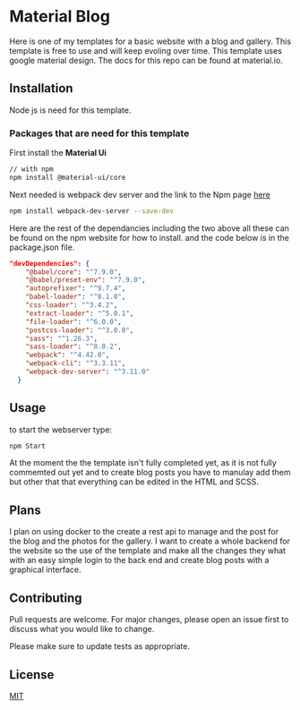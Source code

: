 # Material Blog

Here is one of my templates for a basic website with a blog and gallery. This template is free to use and will keep evoling over time. This template uses google material design. The docs for this repo can be found at material.io.

## Installation

Node js is need for this template.

### **Packages that are need for this template**
First install the **Material Ui**
```Bash
// with npm
npm install @material-ui/core
```

Next needed is webpack dev server and the link to the Npm page [here](https://www.npmjs.com/package/webpack-dev-server)

```bash
npm install webpack-dev-server --save-dev
```
Here are the rest of the dependancies including the two above all these can be found on the npm website for how to install. and the code below is in the package.json file.

```json
"devDependencies": {
    "@babel/core": "^7.9.0",
    "@babel/preset-env": "^7.9.0",
    "autoprefixer": "^9.7.4",
    "babel-loader": "^8.1.0",
    "css-loader": "^3.4.2",
    "extract-loader": "^5.0.1",
    "file-loader": "^6.0.0",
    "postcss-loader": "^3.0.0",
    "sass": "^1.26.3",
    "sass-loader": "^8.0.2",
    "webpack": "^4.42.0",
    "webpack-cli": "^3.3.11",
    "webpack-dev-server": "^3.11.0"
  }
```

## Usage

to start the webserver type:

```bash
npm Start
```

At the moment the the template isn't fully completed yet, as it is not fully commemted out yet and to create blog posts you have to manulay add them but other that that everything can be edited in the HTML and SCSS.

## Plans

I plan on using docker to the create a rest api to manage and the post for the blog and the photos for the gallery. I want to create a whole backend for the website so the use of the template and make all the changes they what with an easy simple login to the back end and create blog posts with a graphical interface.

## Contributing
Pull requests are welcome. For major changes, please open an issue first to discuss what you would like to change.

Please make sure to update tests as appropriate.

## License
[MIT](./LICENCE)